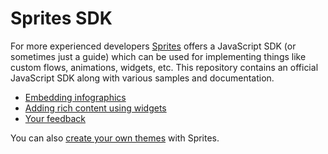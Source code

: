 Sprites SDK
===========

For more experienced developers [Sprites](https://spritesapp.com) offers a JavaScript SDK (or sometimes just a guide) which can be used for implementing things like custom flows, animations, widgets, etc. This repository contains an official JavaScript SDK along with various samples and documentation.

- [Embedding infographics](https://github.com/spritesapp/sprites-sdk/wiki/Embedding-infographics)
- [Adding rich content using widgets](https://github.com/spritesapp/sprites-sdk/wiki/Adding-rich-content-using-widgets)
- [Your feedback](https://github.com/spritesapp/sprites-sdk/wiki/Your-feedback)

You can also [create your own themes](https://github.com/spritesapp/sprites-themes/) with Sprites. 

